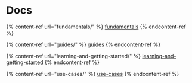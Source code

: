 # Docs

{% content-ref url="fundamentals/" %}
[fundamentals](fundamentals/)
{% endcontent-ref %}

{% content-ref url="guides/" %}
[guides](guides/)
{% endcontent-ref %}

{% content-ref url="learning-and-getting-started/" %}
[learning-and-getting-started](learning-and-getting-started/)
{% endcontent-ref %}

{% content-ref url="use-cases/" %}
[use-cases](use-cases/)
{% endcontent-ref %}
